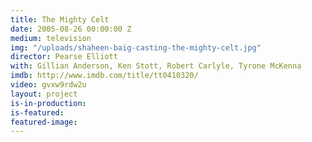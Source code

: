 ```yaml
---
title: The Mighty Celt
date: 2005-08-26 00:00:00 Z
medium: television
img: "/uploads/shaheen-baig-casting-the-mighty-celt.jpg"
director: Pearse Elliott
with: Gillian Anderson, Ken Stott, Robert Carlyle, Tyrone McKenna
imdb: http://www.imdb.com/title/tt0410320/
video: gvxw9rdw2u
layout: project
is-in-production: 
is-featured: 
featured-image: 
---
```


